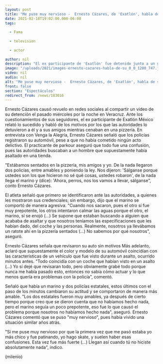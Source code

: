 ```yaml
---
layout: post
title: "Me puse muy nervioso -  Ernesto Cázares, de 'Exatlón', habla de su detención en Veracruz"
date: 2021-02-18T19:02:00.000-06:00
tags:
  
  - Fama
  
  - television
  
  - actor
  
author: nil
description: "El ex participante de 'Exatlón' fue detenido junto a un grupo de amigos el pasado miércoles, en entrevista con 'Venga la Alegría, el atleta relató lo sucedido."
image: "/uploads/2021/images-ernesto-cazares-habla-de-su_0_0_1200_747.jpg"
video: nil
audio: nil
alt: "Me puse muy nervioso -  Ernesto Cázares, de 'Exatlón', habla de su detención en Veracruz"
front: false
section: "Espectáculos"
redirect_from: /news/183016
---
```


Ernesto Cázares causó revuelo en redes sociales al compartir un video de su detención el pasado miércoles por la noche en Veracruz. Ante los cuestionamientos de sus seguidores, el ex participante de Exatlón México relató lo sucedido y habló de los motivos por los que las autoridades lo detuvieron a él y a sus amigos mientras cenaban en una pizzería. En entrevista con Venga la Alegría, Ernesto Cázares señaló que los policías registraron su automóvil, pese a que no había cometido ningún acto delictivo. El practicante de parkour aseguró que todo fue una confusión, pues las autoridades buscaban a un hombre que supuestamente había asaltado en una tienda. 

"Estábamos sentados en la pizzería, mis amigos y yo. De la nada llegaron dos policías, entre amables y poniendo la ley. Nos dijeron: 'Sálganse porque ustedes son los que hicieron no sé qué cosas, ustedes robaron', de la nada llega el marino y (dice): 'Ahora, perros, nos los vamos a llevar, sálganse", conto Ernesto Cázares.  

El atleta señaló que primero se identificaron ante las autoridades, a quienes les mostraron sus credenciales; sin embargo, dijo que el marino se comportó de manera agresiva.  "Cuando nos sacaron, pues el otro sí fue muy prepotente, los otros intentaron calmar las aguas porque el otro, el marino, sí se enojó (...) Se supone que estaban buscando a alguien que acababa de asaltar y que nosotros teníamos las especificaciones que les habían dado, del coche y las personas. Realmente, nosotros ya llevábamos un ratote ahí en la pizzería sentados (...) No sabemos por qué nosotros", aseguró. 

Ernesto Cázares señala que revisaron su auto sin motivos Más adelanto, aclaró que supuestamente el color y modelo de su automóvil coincidían con las características de un vehículo que fue visto durante un asalto, ocurrido minutos antes. "Todo coincidía con un coche que habían visto en un asalto (...) Yo sí dejé que revisaran todo, pero obviamente grabé todo porque nunca me había pasado esto, entonces no sabía cómo actuar y lo que menos quería era problemas con la policía", comentó.

Señaló que había un marino y dos policías estatales, estos últimos con el paso de los minutos cambiaron su actitud y se comportaron de manera más amable.  "Los dos estatales fueron muy amables, ya después de cierto tiempo porque creo que se dieron cuenta que no habíamos hecho nada, pero el marino seguía un poco prepotente, eso fue lo que causó el problema porque nosotros no habíamos hecho nada", aseguró.  Ernesto Cázares comentó que se puso "muy nervioso", pues había vivido una situación similar años atrás.

"Sí me puse muy nervioso por que la primera vez que me pasó estaba yo más chico y fue patinando, yo hago skate, y suelen haber esas confusiones. Esta vez fue más fuerte (...) Llegan así cuando tú no hiciste absolutamente nada", indico.  

(milenio)